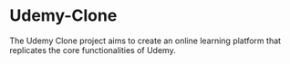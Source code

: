 # Udemy-Clone
The Udemy Clone project aims to create an online learning platform that replicates the core functionalities of Udemy.
